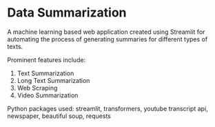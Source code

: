 # Data Summarization

A machine learning based web application created using Streamlit for automating the process of generating summaries for different types of texts.

Prominent features include:
1. Text Summarization
2. Long Text Summarization
3. Web Scraping
4. Video Summarization


Python packages used:
streamlit, 
transformers, 
youtube transcript api, 
newspaper, 
beautiful soup, 
requests
